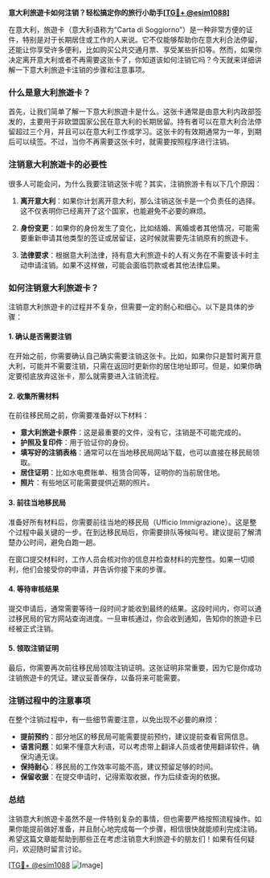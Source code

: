 **意大利旅遊卡如何注销？轻松搞定你的旅行小助手[[TG💪+ @esim1088](https://t.me/s/esim1088)]**

在意大利，旅遊卡（意大利语称为“Carta di Soggiorno”）是一种非常方便的证件，特别是对于长期居住或工作的人来说。它不仅能够帮助你在意大利合法停留，还能让你享受许多便利，比如购买公共交通月票、享受某些折扣等。然而，如果你决定离开意大利或者不再需要这张卡了，你知道该如何注销它吗？今天就来详细讲解一下意大利旅遊卡注销的步骤和注意事项。

### 什么是意大利旅遊卡？

首先，让我们简单了解一下意大利旅遊卡是什么。这张卡通常是由意大利内政部签发的，主要用于非欧盟国家公民在意大利的长期居留。持有者可以在意大利合法停留超过三个月，并且可以在意大利工作或学习。这张卡的有效期通常为一年，到期后可以续签。不过，当你不再需要这张卡时，就需要按照程序进行注销。

### 注销意大利旅遊卡的必要性

很多人可能会问，为什么我要注销这张卡呢？其实，注销旅游卡有以下几个原因：

1. **离开意大利**：如果你计划离开意大利，那么注销这张卡是一个负责任的选择。这不仅表明你已经离开了这个国家，也能避免不必要的麻烦。
   
2. **身份变更**：如果你的身份发生了变化，比如结婚、离婚或者其他情况，可能需要重新申请其他类型的签证或居留证，这时候就需要先注销原有的旅遊卡。

3. **法律要求**：根据意大利法律，持有意大利旅遊卡的人有义务在不需要该卡时主动申请注销。如果不这样做，可能会面临罚款或者其他法律后果。

### 如何注销意大利旅遊卡？

注销意大利旅遊卡的过程并不复杂，但需要一定的耐心和细心。以下是具体的步骤：

#### 1. 确认是否需要注销

在开始之前，你需要确认自己确实需要注销这张卡。比如，如果你只是暂时离开意大利，可能并不需要注销，只需在返回时更新你的居住地址即可。但是，如果你确定要彻底放弃这张卡，那么就需要进入注销流程。

#### 2. 收集所需材料

在前往移民局之前，你需要准备好以下材料：

- **意大利旅遊卡原件**：这是最重要的文件，没有它，注销是不可能完成的。
- **护照及复印件**：用于验证你的身份。
- **填写好的注销表格**：通常可以在当地移民局网站下载，也可以直接在移民局领取。
- **居住证明**：比如水电费账单、租赁合同等，证明你的当前居住地。
- **照片**：有些地区可能需要提供近期的照片。

#### 3. 前往当地移民局

准备好所有材料后，你需要前往当地的移民局（Ufficio Immigrazione）。这是整个过程中最关键的一步。在到达移民局后，你需要排队等候叫号。建议提前了解清楚办公时间，避免白跑一趟。

在窗口提交材料时，工作人员会核对你的信息并检查材料的完整性。如果一切顺利，他们会接受你的申请，并告诉你接下来的步骤。

#### 4. 等待审核结果

提交申请后，通常需要等待一段时间才能收到最终的结果。这段时间内，你可以通过移民局的官方网站查询进度。一旦审核通过，你会收到通知，告知你的旅遊卡已经被正式注销。

#### 5. 领取注销证明

最后，你需要再次前往移民局领取注销证明。这张证明非常重要，因为它是你成功注销旅遊卡的凭证。建议妥善保存，以备将来可能需要。

### 注销过程中的注意事项

在整个注销过程中，有一些细节需要注意，以免出现不必要的麻烦：

- **提前预约**：部分地区的移民局可能需要提前预约，建议提前查看官网信息。
- **语言问题**：如果不懂意大利语，可以考虑带上翻译人员或者使用翻译软件，确保沟通无误。
- **保持耐心**：移民局的工作效率可能不高，建议预留足够的时间。
- **保留收据**：在提交申请时，记得索取收据，作为后续查询的依据。

### 总结

注销意大利旅遊卡虽然不是一件特别复杂的事情，但也需要严格按照流程操作。如果你能提前做好准备，并且耐心地完成每一个步骤，相信很快就能顺利完成注销。希望这篇文章能帮助到那些正在考虑注销意大利旅遊卡的朋友们！如果有任何疑问，欢迎随时留言讨论。

[[TG💪+ @esim1088](https://t.me/s/esim1088) ![Image](https://i.postimg.cc/4NQfJmqS/Snipaste-2025-05-13-00-14-12.png)]